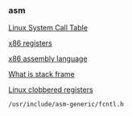 ### asm

[Linux System Call Table](https://blog.rchapman.org/posts/Linux_System_Call_Table_for_x86_64)

[x86 registers](https://wiki.osdev.org/CPU_Registers_x86)

[x86 assembly language](https://en.wikipedia.org/wiki/X86_assembly_language)

[What is stack frame](https://stackoverflow.com/questions/3699283/what-is-stack-frame-in-assembly)

[Linux clobbered registers](https://stackoverflow.com/questions/69515893/when-does-linux-x86-64-syscall-clobber-r8-r9-and-r10)

```
/usr/include/asm-generic/fcntl.h
```
